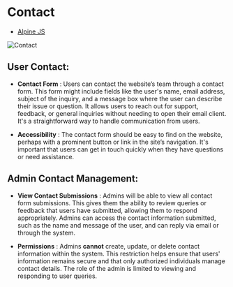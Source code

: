 # Contact

- [Alpine JS](#section-1)

<a name="section-1"></a>

![Contact](/docs/images/contact/contact.jpg)

## User Contact:

- **Contact Form** : Users can contact the website’s team through a contact form. This form might include fields like the user's name, email address, subject of the inquiry, and a message box where the user can describe their issue or question. It allows users to reach out for support, feedback, or general inquiries without needing to open their email client. It's a straightforward way to handle communication from users.

- **Accessibility** : The contact form should be easy to find on the website, perhaps with a prominent button or link in the site’s navigation. It's important that users can get in touch quickly when they have questions or need assistance.

## Admin Contact Management:

- **View Contact Submissions** : Admins will be able to view all contact form submissions. This gives them the ability to review queries or feedback that users have submitted, allowing them to respond appropriately. Admins can access the contact information submitted, such as the name and message of the user, and can reply via email or through the system.

- **Permissions** : Admins **cannot** create, update, or delete contact information within the system. This restriction helps ensure that users' information remains secure and that only authorized individuals manage contact details. The role of the admin is limited to viewing and responding to user queries.
